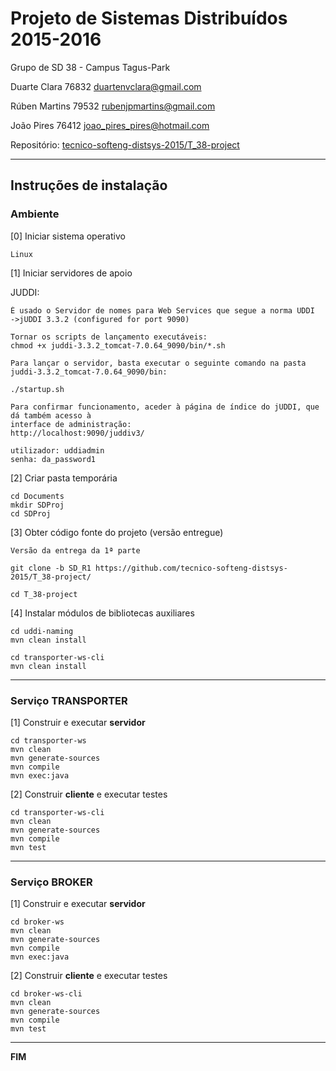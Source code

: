 # Projeto de Sistemas Distribuídos 2015-2016 #

Grupo de SD 38 - Campus Tagus-Park

Duarte Clara 76832 duartenvclara@gmail.com

Rúben Martins 79532 rubenjpmartins@gmail.com

João Pires 76412 joao_pires_pires@hotmail.com 

Repositório:
[tecnico-softeng-distsys-2015/T_38-project](https://github.com/tecnico-softeng-distsys-2015/T_38-project/)

-------------------------------------------------------------------------------

## Instruções de instalação


### Ambiente

[0] Iniciar sistema operativo
```
Linux
```

[1] Iniciar servidores de apoio

JUDDI:
```
É usado o Servidor de nomes para Web Services que segue a norma UDDI 
->jUDDI 3.3.2 (configured for port 9090)

Tornar os scripts de lançamento executáveis:
chmod +x juddi-3.3.2_tomcat-7.0.64_9090/bin/*.sh

Para lançar o servidor, basta executar o seguinte comando na pasta 
juddi-3.3.2_tomcat-7.0.64_9090/bin:

./startup.sh

Para confirmar funcionamento, aceder à página de índice do jUDDI, que dá também acesso à 
interface de administração:
http://localhost:9090/juddiv3/

utilizador: uddiadmin
senha: da_password1
```


[2] Criar pasta temporária

```
cd Documents
mkdir SDProj
cd SDProj
```


[3] Obter código fonte do projeto (versão entregue)

```
Versão da entrega da 1ª parte

git clone -b SD_R1 https://github.com/tecnico-softeng-distsys-2015/T_38-project/

cd T_38-project
```


[4] Instalar módulos de bibliotecas auxiliares

```
cd uddi-naming
mvn clean install
```

```
cd transporter-ws-cli
mvn clean install
```


-------------------------------------------------------------------------------

### Serviço TRANSPORTER

[1] Construir e executar **servidor**

```
cd transporter-ws
mvn clean 
mvn generate-sources
mvn compile
mvn exec:java
```

[2] Construir **cliente** e executar testes

```
cd transporter-ws-cli
mvn clean 
mvn generate-sources
mvn compile
mvn test
```


-------------------------------------------------------------------------------

### Serviço BROKER

[1] Construir e executar **servidor**

```
cd broker-ws
mvn clean 
mvn generate-sources
mvn compile
mvn exec:java
```


[2] Construir **cliente** e executar testes

```
cd broker-ws-cli
mvn clean
mvn generate-sources
mvn compile
mvn test
```
-------------------------------------------------------------------------------
**FIM**
